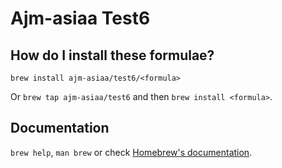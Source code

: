 # Ajm-asiaa Test6

## How do I install these formulae?

`brew install ajm-asiaa/test6/<formula>`

Or `brew tap ajm-asiaa/test6` and then `brew install <formula>`.

## Documentation

`brew help`, `man brew` or check [Homebrew's documentation](https://docs.brew.sh).
